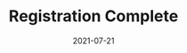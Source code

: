 ---
layout: blocks
title: Registration Complete
date: 2021-07-21
page_sections:
  - block: hero-1
    headline: <strong>Registration complete!</strong>
    content:
        <br>
        <strong>Your first check-in is due on Sunday, February 13.</strong> You'll get it the Friday before.
        <br><br>
        In the meantime, email us at team@themoai.org if you have any questions.
---
